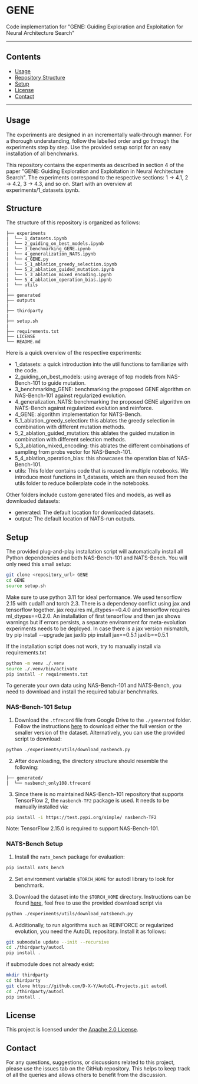 # GENE
Code implementation for "GENE: Guiding Exploration and Exploitation for Neural Architecture Search"

---

## Contents

- [Usage](#usage)
- [Repository Structure](#structure)
- [Setup](#setup)
- [License](#license)
- [Contact](#contact)
---

## Usage
The experiments are designed in an incrementally walk-through manner. For a thorough understanding, follow the labelled order and go through the experiments step by step. Use the provided setup script for an easy installation of all benchmarks. 

This repository contains the experiments as described in section 4 of the paper "GENE: Guiding Exploration and Exploitation in Neural Architecture Search". The experiments correspond to the respective sections:
1 → 4.1, 2 → 4.2, 3 → 4.3, and so on. Start with an overview at experiments/1_datasets.ipynb. 

## Structure

The structure of this repository is organized as follows:

```
├── experiments
|  └── 1_datasets.ipynb
|  └── 2_guiding_on_best_models.ipynb
|  └── 3_benchmarking_GENE.ipynb
|  └── 4_generalization_NATS.ipynb
|  └── 4_GENE.py
|  └── 5_1_ablation_greedy_selection.ipynb
|  └── 5_2_ablation_guided_mutation.ipynb
|  └── 5_3_ablation_mixed_encoding.ipynb
|  └── 5_4_ablation_operation_bias.ipynb
|  └── utils
|
├── generated
├── outputs
| 
├── thirdparty
|
├── setup.sh
|
├── requirements.txt
├── LICENSE
└── README.md
```

Here is a quick overview of the respective experiments: 
- 1_datasets: a quick introduction into the util functions to familiarize with the code.
- 2_guiding_on_best_models: using average of top models from NAS-Bench-101 to guide mutation.
- 3_benchmarking_GENE: benchmarking the proposed GENE algorithm on NAS-Bench-101 against regularized evolution.
- 4_generalization_NATS: benchmarking the proposed GENE algorithm on NATS-Bench against regularized evolution and reinforce.
- 4_GENE: algorithm implementation for NATS-Bench.
- 5_1_ablation_greedy_selection: this ablates the greedy selection in combination with different mutation methods. 
- 5_2_ablation_guided_mutation: this ablates the guided mutation in combination with different selection methods. 
- 5_3_ablation_mixed_encoding: this ablates the different combinations of sampling from probs vector for NAS-Bench-101.
- 5_4_ablation_operation_bias: this showcases the operation bias of NAS-Bench-101.
- utils: This folder contains code that is reused in multiple notebooks. We introduce most functions in 1_datasets, which are then reused from the utils folder to reduce boilerplate code in the notebooks. 

Other folders include custom generated files and models, as well as downloaded datasets:
- generated: The default location for downloaded datasets.
- output: The default location of NATS-run outputs.


## Setup

The provided plug-and-play installation script will automatically install all Python dependencies and both NAS-Bench-101 and NATS-Bench. You will only need this small setup:

```bash
git clone <repository_url> GENE
cd GENE
source setup.sh
```

Make sure to use python 3.11 for ideal performance. 
We used tensorflow 2.15 with cuda11 and torch 2.3.
There is a dependency conflict using jax and tensorflow together. 
jax requires ml_dtypes==0.4.0 and tensorflow requires ml_dtypes==0.2.0. 
An installation of first tensorflow and then jax shows warnings but if errors
persists, a separate environment for meta-evolution experiments needs to be deployed. 
In case there is a jax version mismatch, try 
pip install --upgrade jax jaxlib
pip install jax==0.5.1 jaxlib==0.5.1


If the installation script does not work, try to manually install via requirements.txt

```bash
python -m venv ./.venv
source ./.venv/bin/activate
pip install -r requirements.txt
```


To generate your own data using NAS-Bench-101 and NATS-Bench, you need to download and install the required tabular benchmarks.

### NAS-Bench-101 Setup

1. Download the `.tfrecord` file from Google Drive to the `./generated` folder. Follow the instructions [here](https://github.com/google-research/nasbench?tab=readme-ov-file#download-the-dataset) to download either the full version or the smaller version of the dataset.
Alternatively, you can use the provided script to download: 

```bash
python ./experiments/utils/download_nasbench.py
```

2. After downloading, the directory structure should resemble the following:

```
├── generated/
|  └── nasbench_only108.tfrecord
```

3. Since there is no maintained NAS-Bench-101 repository that supports TensorFlow 2, the `nasbench-TF2` package is used. It needs to be manually installed via:

```bash
pip install -i https://test.pypi.org/simple/ nasbench-TF2
```

Note: TensorFlow 2.15.0 is required to support NAS-Bench-101.

### NATS-Bench Setup

1. Install the `nats_bench` package for evaluation:

```bash
pip install nats_bench
```
2. Set environment variable `$TORCH_HOME` for autodl library to look for benchmark.

3. Download the dataset into the `$TORCH_HOME` directory. Instructions can be found [here](https://github.com/D-X-Y/AutoDL-Projects?tab=readme-ov-file#requirements-and-preparation), feel free to use the provided download script via 
```bash
python ./experiments/utils/download_natsbench.py
```

4. Additionally, to run algorithms such as REINFORCE or regularized evolution, you need the AutoDL repository. Install it as follows:

```bash
git submodule update --init --recursive
cd ./thirdparty/autodl
pip install .
```

if submodule does not already exist:
```bash
mkdir thirdparty
cd thirdparty
git clone https://github.com/D-X-Y/AutoDL-Projects.git autodl
cd ./thirdparty/autodl
pip install .
```

## License

This project is licensed under the [Apache 2.0 License](LICENSE). 

## Contact

For any questions, suggestions, or discussions related to this project, please use the issues tab on the GitHub repository. This helps to keep track of all the queries and allows others to benefit from the discussion.

